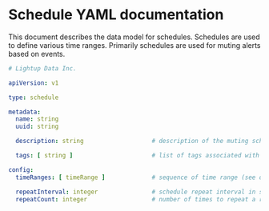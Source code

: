 # Schedule YAML documentation

This document describes the data model for schedules. Schedules are used to define various time ranges.
Primarily schedules are used for muting alerts based on events.

```yaml
# Lightup Data Inc.

apiVersion: v1

type: schedule

metadata:
  name: string
  uuid: string

  description: string                   # description of the muting schedule (ignored by the system)

  tags: [ string ]                      # list of tags associated with this object

config:
  timeRanges: [ timeRange ]             # sequence of time range (see definition of timeRange)

  repeatInterval: integer               # schedule repeat interval in seconds - indicates a recurring event
  repeatCount: integer                  # number of times to repeat a recurring event
```
